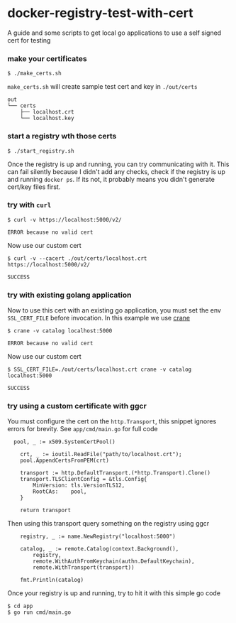 # docker-registry-test-with-cert
A guide and some scripts to get local go applications to use a self signed cert for testing

### make your certificates
```
$ ./make_certs.sh
```
`make_certs.sh` will create sample test cert and key in `./out/certs`
```
out
└── certs
    ├── localhost.crt
    └── localhost.key
```

### start a registry wth those certs
```
$ ./start_registry.sh
```

Once the registry is up and running, you can try communicating with it. This can fail silently because I didn't add any checks, check if the registry is up and running `docker ps`. If its not, it probably means you didn't generate cert/key files first.

### try with `curl`
```
$ curl -v https://localhost:5000/v2/

ERROR because no valid cert

```
Now use our custom cert
```
$ curl -v --cacert ./out/certs/localhost.crt https://localhost:5000/v2/

SUCCESS
```

### try with existing golang application
Now to use this cert with an existing go application, you must set the env `SSL_CERT_FILE` before invocation. In this example we use [crane](https://github.com/google/go-containerregistry/blob/main/cmd/crane/README.md)
```
$ crane -v catalog localhost:5000

ERROR because no valid cert
```
Now use our custom cert
```
$ SSL_CERT_FILE=./out/certs/localhost.crt crane -v catalog localhost:5000

SUCCESS
```

### try using a custom certificate with ggcr

You must configure the cert on the `http.Transport`, this snippet ignores errors for brevity.
See `app/cmd/main.go` for full code
```
  pool, _ := x509.SystemCertPool()

	crt, _ := ioutil.ReadFile("path/to/localhost.crt"); 
	pool.AppendCertsFromPEM(crt)

	transport := http.DefaultTransport.(*http.Transport).Clone()
	transport.TLSClientConfig = &tls.Config{
		MinVersion: tls.VersionTLS12,
		RootCAs:    pool,
	}

	return transport
```

Then using this transport query something on the registry using ggcr
```
	registry, _ := name.NewRegistry("localhost:5000")

	catalog, _ := remote.Catalog(context.Background(),
		registry,
		remote.WithAuthFromKeychain(authn.DefaultKeychain),
		remote.WithTransport(transport))

	fmt.Println(catalog)
```

Once your registry is up and running, try to hit it with this simple go code
```
$ cd app
$ go run cmd/main.go
```

